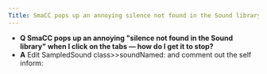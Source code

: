```yaml
---
Title: SmaCC pops up an annoying silence not found in the Sound library when I click on the tabs -- how do I get it to stop?
---
```


- **Q SmaCC pops up an annoying "silence not found in the Sound library" when I click on the tabs &mdash; how do I get it to stop?**
- **A** Edit SampledSound class>>soundNamed: and comment out the self inform:
